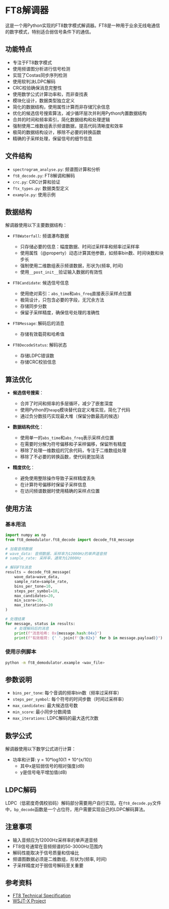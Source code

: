 # FT8解调器

这是一个用Python实现的FT8数字模式解调器。FT8是一种用于业余无线电通信的数字模式，特别适合弱信号条件下的通信。

## 功能特点

- 专注于FT8数字模式
- 使用频谱图分析进行信号检测
- 实现了Costas同步序列检测
- 使用软判决LDPC解码
- CRC校验确保消息完整性
- 使用数学公式计算功率和，而非查找表
- 模块化设计，数据类型独立定义
- 简化的数据结构，使用属性计算而非存储冗余信息
- 优化的候选信号搜索算法，减少循环层次并利用Python内置数据结构
- 合并的时间和频率索引，简化数据结构和处理逻辑
- 强制使用二维数组表示频谱数据，提高代码清晰度和效率
- 极简的数据结构设计，移除不必要的转换函数
- 精确的子采样处理，保留信号的细节信息

## 文件结构

- `spectrogram_analyse.py`: 频谱图计算和分析
- `ft8_decode.py`: FT8解调和解码
- `crc.py`: CRC计算和验证
- `ftx_types.py`: 数据类型定义
- `example.py`: 使用示例

## 数据结构

解调器使用以下主要数据结构：

- `FT8Waterfall`: 频谱瀑布数据
  - 只存储必要的信息：幅度数据、时间过采样率和频率过采样率
  - 使用属性（@property）动态计算其他参数，如频率bin数、时间块数和块步长
  - 强制使用二维数组表示频谱数据，形状为(频率, 时间)
  - 使用`__post_init__`验证输入数据的有效性

- `FT8Candidate`: 候选信号信息
  - 使用绝对索引：`abs_time`和`abs_freq`直接表示采样点位置
  - 极简设计，只包含必要的字段，无冗余方法
  - 存储同步分数
  - 保留子采样精度，确保信号处理的准确性

- `FT8Message`: 解码后的消息
  - 存储有效载荷和哈希值

- `FT8DecodeStatus`: 解码状态
  - 存储LDPC错误数
  - 存储CRC校验信息

## 算法优化

- **候选信号搜索**：
  - 合并了时间和频率的多层循环，减少了嵌套深度
  - 使用Python的`heapq`模块替代自定义堆实现，简化了代码
  - 通过负分数技巧实现最大堆（保留分数最高的候选）

- **数据结构优化**：
  - 使用单一的`abs_time`和`abs_freq`表示采样点位置
  - 在需要时分解为符号偏移和子采样偏移，保留所有精度
  - 移除了处理一维数组的冗余代码，专注于二维数组处理
  - 移除了不必要的转换函数，使代码更加简洁

- **精度优化**：
  - 避免使用整除操作导致子采样精度丢失
  - 在计算符号偏移时保留子采样信息
  - 在访问频谱数据时使用精确的采样点位置

## 使用方法

### 基本用法

```python
import numpy as np
from ft8_demodulator.ft8_decode import decode_ft8_message

# 加载音频数据
# wave_data: 音频数据，采样率为12000Hz的单声道音频
# sample_rate: 采样率，通常为12000Hz

# 解码FT8消息
results = decode_ft8_message(
    wave_data=wave_data,
    sample_rate=sample_rate,
    bins_per_tone=10,
    steps_per_symbol=10,
    max_candidates=20,
    min_score=10,
    max_iterations=20
)

# 处理结果
for message, status in results:
    # 处理解码后的消息
    print(f"消息哈希: 0x{message.hash:04x}")
    print(f"有效载荷: {' '.join(f'{b:02x}' for b in message.payload)}")
```

### 使用示例脚本

```bash
python -m ft8_demodulator.example <wav_file>
```

## 参数说明

- `bins_per_tone`: 每个音调的频率bin数（频率过采样率）
- `steps_per_symbol`: 每个符号的时间步数（时间过采样率）
- `max_candidates`: 最大候选信号数
- `min_score`: 最小同步分数阈值
- `max_iterations`: LDPC解码的最大迭代次数

## 数学公式

解调器使用以下数学公式进行计算：

- 功率和计算: y = 10*log10(1 + 10^(x/10))
  - 其中x是较弱信号的相对强度(dB)
  - y是信号电平增加值(dB)

## LDPC解码

LDPC（低密度奇偶校验码）解码部分需要用户自行实现。在`ft8_decode.py`文件中，`bp_decode`函数是一个占位符，用户需要实现自己的LDPC解码算法。

## 注意事项

- 输入音频应为12000Hz采样率的单声道音频
- FT8信号通常在音频频谱的50-3000Hz范围内
- 解码性能取决于信号质量和信噪比
- 频谱图数据必须是二维数组，形状为(频率, 时间)
- 子采样精度对于弱信号解码至关重要

## 参考资料

- [FT8 Technical Specification](https://physics.princeton.edu/pulsar/k1jt/FT8_Operating_Tips.pdf)
- [WSJT-X Project](https://physics.princeton.edu/pulsar/k1jt/wsjtx.html) 